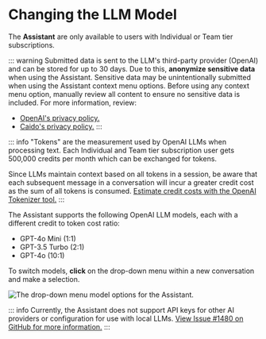 # Changing the LLM Model

<ProContainer>
The <b>Assistant</b> are only available to users with Individual or Team tier subscriptions.
</ProContainer>

::: warning
Submitted data is sent to the LLM's third-party provider (OpenAI) and can be stored for up to 30 days. Due to this, **anonymize sensitive data** when using the Assistant. Sensitive data may be unintentionally submitted when using the Assistant context menu options. Before using any context menu option, manually review all content to ensure no sensitive data is included. For more information, review:

- [OpenAI's privacy policy.](https://openai.com/policies/privacy-policy)
- [Caido's privacy policy.](https://caido.io/privacy)
:::

::: info
"Tokens" are the measurement used by OpenAI LLMs when processing text. Each Individual and Team tier subscription user gets 500,000 credits per month which can be exchanged for tokens.

Since LLMs maintain context based on all tokens in a session, be aware that each subsequent message in a conversation will incur a greater credit cost as the sum of all tokens is consumed. [Estimate credit costs with the OpenAI Tokenizer tool.](https://platform.openai.com/tokenizer)
:::

The Assistant supports the following OpenAI LLM models, each with a different credit to token cost ratio:

- GPT-4o Mini (1:1)
- GPT-3.5 Turbo (2:1)
- GPT-4o (10:1)

To switch models, **click** on the drop-down menu within a new conversation and make a selection.

<img alt="The drop-down menu model options for the Assistant." src="/_images/assistant_models.png" center>

::: info
Currently, the Assistant does not support API keys for other AI providers or configuration for use with local LLMs. [View Issue #1480 on GitHub for more information.](https://github.com/caido/caido/issues/1480)
:::
